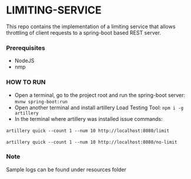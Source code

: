 # LIMITING-SERVICE



This repo contains the implementation of a limiting service that allows throttling of client requests to a spring-boot based REST server.



### Prerequisites

- NodeJS 
- nmp



### HOW TO RUN

- Open a terminal, go to the project root and run the spring-boot server: `mvnw spring-boot:run`
- Open another terminal and install artillery Load Testing Tool: `npm i -g artillery`
- In the terminal where artillery was installed issue commands:  

​		`artillery quick --count 1 --num 10 http://localhost:8080/limit`

​		`artillery quick --count 1 --num 10 http://localhost:8080/no-limit`



### Note

Sample logs can be found under resources folder
